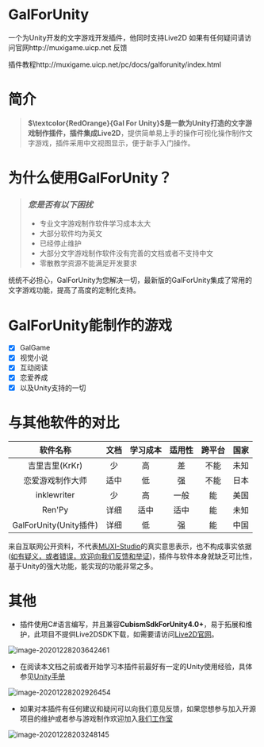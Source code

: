 # GalForUnity
一个为Unity开发的文字游戏开发插件，他同时支持Live2D
如果有任何疑问请访问官网http://muxigame.uicp.net 反馈

插件教程http://muxigame.uicp.net/pc/docs/galforunity/index.html
# 简介

> **$\textcolor{RedOrange}{Gal For Unity}$**是一款为Unity打造的文字游戏制作插件，插件集成**Live2D**，提供简单易上手的操作可视化操作制作文字游戏，插件采用中文视图显示，便于新手入门操作。

# 为什么使用GalForUnity？

> ### *您是否有以下困扰*
>
> - 专业文字游戏制作软件学习成本太大
> - 大部分软件均为英文
> - 已经停止维护
> - 大部分文字游戏制作软件没有完善的文档或者不支持中文
> - 零散教学资源不能满足开发要求

统统不必担心，GalForUnity为您解决一切，最新版的GalForUnity集成了常用的文字游戏功能，提高了高度的定制化支持。

# GalForUnity能制作的游戏

- [x] GalGame
- [x] 视觉小说
- [x] 互动阅读
- [x] 恋爱养成
- [x] 以及Unity支持的一切

# 与其他软件的对比

|        软件名称        | 文档 | 学习成本 | 适用性 | 跨平台 | 国家 |
| :--------------------: | :--: | :------: | :----: | :----: | :--: |
|     吉里吉里(KrKr)     |  少  |    高    |   差   |  不能  | 未知 |
|    恋爱游戏制作大师    | 适中 |    低    |   强   |  不能  | 日本 |
|      inklewriter       |  少  |    高    |  一般  |   能   | 美国 |
|         Ren'Py         | 详细 |   适中   |  适中  |   能   | 未知 |
| GalForUnity(Unity插件) | 详细 |    低    |   强   |   能   | 中国 |

来自互联网公开资料，不代表[MUXI-Studio](http://muxigame.uicp.net/)的真实意思表示，也不构成事实依据([如有疑义，或者错误，欢迎向我们反馈和举证](http://muxigame.uicp.net/pc/feedback/feedback.html))，插件与软件本身就缺乏可比性，基于Unity的强大功能，能实现的功能非常之多。

# 其他

- 插件使用C#语言编写，并且兼容**CubismSdkForUnity4.0+**，易于拓展和维护，此项目不提供Live2DSDK下载，如需要请访问[Live2D官网](https://www.live2d.com/)。

![image-20201228203642461](http://tiebapic.baidu.com/forum/pic/item/5d1ed21b0ef41bd5611e0eb246da81cb39db3d23.jpg)

<!--Live2D官网-->

- 在阅读本文档之前或者开始学习本插件前最好有一定的Unity使用经验，具体参见[Unity手册](https://docs.unity3d.com/Manual/index.html)

![image-20201228202926454](http://tiebapic.baidu.com/forum/pic/item/19dbb6fd5266d016dd54786e802bd40735fa3523.jpg)

<!--Unity官网-->


- 如果对本插件有任何建议和疑问可以向我们意见反馈，如果您想参与加入开源项目的维护或者参与游戏制作欢迎加入[我们工作室](http://muxigame.uicp.net/)

![image-20201228203248145](http://tiebapic.baidu.com/forum/pic/item/2ef41bd5ad6eddc49faa52bd2edbb6fd52663323.jpg)

<!--MUXI官网-->

